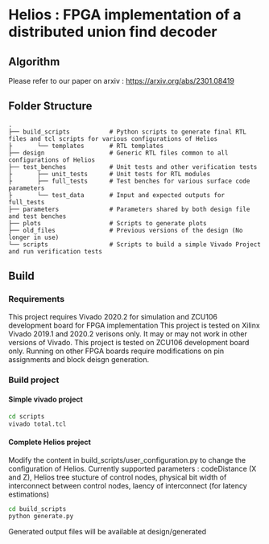 # Helios : FPGA implementation of a distributed union find decoder

## Algorithm

Please refer to our paper on arxiv : https://arxiv.org/abs/2301.08419

## Folder Structure

    .
    ├── build_scripts           # Python scripts to generate final RTL files and tcl scripts for various configurations of Helios
    ├       └── templates       # RTL templates
    ├── design                  # Generic RTL files common to all configurations of Helios
    ├── test_benches            # Unit tests and other verification tests
    ├       ├── unit_tests      # Unit tests for RTL modules
    ├       ├── full_tests      # Test benches for various surface code parameters
    ├       └── test_data       # Input and expected outputs for full_tests
    ├── parameters              # Parameters shared by both design file and test benches
    ├── plots                   # Scripts to generate plots
    ├── old_files               # Previous versions of the design (No longer in use)
    └── scripts                 # Scripts to build a simple Vivado Project and run verification tests
    
## Build

### Requirements

This project requires Vivado 2020.2 for simulation and ZCU106 development board for FPGA implementation
This project is tested on Xilinx Vivado 2019.1 and 2020.2 verisons only.
It may or may not work in other versions of Vivado.
This project is tested on ZCU106 development board only.
Running on other FPGA boards require modifications on pin assignments and block deisgn generation.

### Build project

#### Simple vivado project

```sh
cd scripts
vivado total.tcl
```

#### Complete Helios project

Modify the content in build_scripts/user_configuration.py to change the configuration of Helios.
Currently supported parameters : codeDistance (X and Z), Helios tree stucture of control nodes, physical bit width of interconnect between control nodes, laency of interconnect (for latency estimations)

```sh
cd build_scripts
python generate.py
```

Generated output files will be available at design/generated
